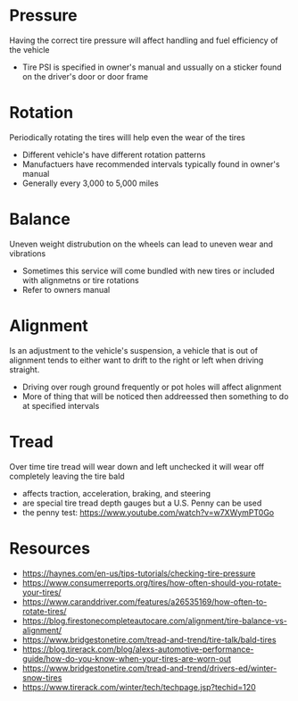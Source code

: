 # Pressure
Having the correct tire pressure will affect handling and fuel efficiency of the vehicle
* Tire PSI is specified in owner's manual and ussually on a sticker found on the driver's door or door frame

# Rotation
Periodically rotating the tires willl help even the wear of the tires
* Different vehicle's have different rotation patterns
* Manufactuers have recommended intervals typically found in owner's manual
* Generally every 3,000 to 5,000 miles

# Balance
Uneven weight distrubution on the wheels can lead to uneven wear and vibrations
* Sometimes this service will come bundled with new tires or included with alignmetns or tire rotations
* Refer to owners manual

# Alignment
Is an adjustment to the vehicle's suspension, a vehicle that is out of alignment tends to either want to drift to the right or left when driving straight.
* Driving over rough ground frequently or pot holes will affect alignment
* More of thing that will be noticed then addreessed then something to do at specified intervals

# Tread
Over time tire tread will wear down and left unchecked it will wear off completely leaving the tire bald
* affects traction, acceleration, braking, and steering
* are special tire tread depth gauges but a U.S. Penny can be used
* the penny test: https://www.youtube.com/watch?v=w7XWymPT0Go

# Resources
* https://haynes.com/en-us/tips-tutorials/checking-tire-pressure
* https://www.consumerreports.org/tires/how-often-should-you-rotate-your-tires/
* https://www.caranddriver.com/features/a26535169/how-often-to-rotate-tires/
* https://blog.firestonecompleteautocare.com/alignment/tire-balance-vs-alignment/
* https://www.bridgestonetire.com/tread-and-trend/tire-talk/bald-tires
* https://blog.tirerack.com/blog/alexs-automotive-performance-guide/how-do-you-know-when-your-tires-are-worn-out
* https://www.bridgestonetire.com/tread-and-trend/drivers-ed/winter-snow-tires
* https://www.tirerack.com/winter/tech/techpage.jsp?techid=120